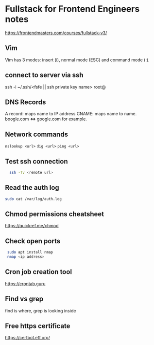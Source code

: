 # Fullstack for Frontend Engineers notes
https://frontendmasters.com/courses/fullstack-v3/

## Vim
Vim has 3 modes: insert (i), normal mode (ESC) and command mode (:).

## connect to server via ssh
ssh -i ~/.ssh/<fsfe || ssh private key name> root@<server IP>

## DNS Records
A record: maps name to IP address
CNAME: maps name to name. boogle.com <=> google.com for example.

## Network commands
`nslookup <url>`
`dig <url>`
`ping <url>`


## Test ssh connection
```bash
  ssh -Tv <remote url>
```

## Read the auth log
```bash
sudo cat /var/log/auth.log
```

## Chmod permissions cheatsheet
https://quickref.me/chmod

## Check open ports
```bash
 sudo apt install nmap
 nmap <ip address>
```


## Cron job creation tool
https://crontab.guru

## Find vs grep
find is where, grep is looking inside

## Free https certificate
https://certbot.eff.org/